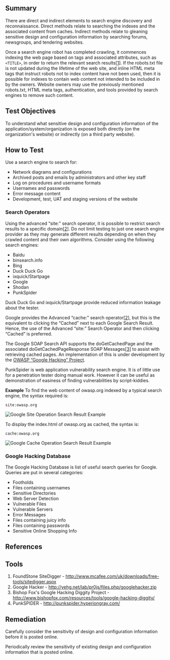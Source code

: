 ## Summary

There are direct and indirect elements to search engine discovery and reconnaissance. Direct methods relate to searching the indexes and the associated content from caches. Indirect methods relate to gleaning sensitive design and configuration information by searching forums, newsgroups, and tendering websites.

Once a search engine robot has completed crawling, it commences indexing the web page based on tags and associated attributes, such as `<TITLE>`, in order to return the relevant search results[[1]]. If the robots.txt file is not updated during the lifetime of the web site, and inline HTML meta tags that instruct robots not to index content have not been used, then it is possible for indexes to contain web content not intended to be included in by the owners. Website owners may use the previously mentioned robots.txt, HTML meta tags, authentication, and tools provided by search engines to remove such content.

## Test Objectives

To understand what sensitive design and configuration information of the application/system/organization is exposed both directly (on the organization's website) or indirectly (on a third party website).

## How to Test

Use a search engine to search for:

- Network diagrams and configurations
- Archived posts and emails by administrators and other key staff
- Log on procedures and username formats
- Usernames and passwords
- Error message content
- Development, test, UAT and staging versions of the website

### Search Operators

Using the advanced “site:” search operator, it is possible to restrict search results to a specific domain[[2]]. Do not limit testing to just one search engine provider as they may generate different results depending on when they crawled content and their own algorithms. Consider using the following search engines:

- Baidu
- binsearch.info
- Bing
- Duck Duck Go
- ixquick/Startpage
- Google
- Shodan
- PunkSpider

Duck Duck Go and ixquick/Startpage provide reduced information leakage about the tester.

Google provides the Advanced “cache:” search operator[[2]], but this is the equivalent to clicking the “Cached” next to each Google Search Result. Hence, the use of the Advanced “site:” Search Operator and then clicking “Cached” is preferred.

The Google SOAP Search API supports the doGetCachedPage and the associated doGetCachedPageResponse SOAP Messages[[3]] to assist with retrieving cached pages. An implementation of this is under development by the [OWASP “Google Hacking” Project](https://www.owasp.org/index.php/Category:OWASP_Google_Hacking_Project).

PunkSpider is web application vulnerability search engine. It is of little use for a penetration tester doing manual work. However it can be useful as demonstration of easiness of finding vulnerabilities by script-kiddies.

**Example** To find the web content of owasp.org indexed by a typical search engine, the syntax required is:

`site:owasp.org`

![Google Site Operation Search Result Example](../images/Google_site_Operator_Search_Results_Example_20121219.jpg)

To display the index.html of owasp.org as cached, the syntax is:

`cache:owasp.org`

![Google Cache Operation Search Result Example](../images/Google_cache_Operator_Search_Results_Example_20121219.jpg)

### Google Hacking Database

The Google Hacking Database is list of useful search queries for Google. Queries are put in several categories:

- Footholds
- Files containing usernames
- Sensitive Directories
- Web Server Detection
- Vulnerable Files
- Vulnerable Servers
- Error Messages
- Files containing juicy info
- Files containing passwords
- Sensitive Online Shopping Info

## References

## Tools

1. FoundStone SiteDigger - http://www.mcafee.com/uk/downloads/free-tools/sitedigger.aspx
2. Google Hacker - http://yehg.net/lab/pr0js/files.php/googlehacker.zip
3. Bishop Fox&apos;s Google Hacking Diggity Project - http://www.bishopfox.com/resources/tools/google-hacking-diggity/
4. PunkSPIDER - http://punkspider.hyperiongray.com/

## Remediation

Carefully consider the sensitivity of design and configuration information before it is posted online.

Periodically review the sensitivity of existing design and configuration information that is posted online.


[1]:https://support.google.com/webmasters/answer/70897?hl=en
[2]:https://support.google.com/websearch/answer/136861?hl=en
[3]:http://www.exploit-db.com/google-dorks/